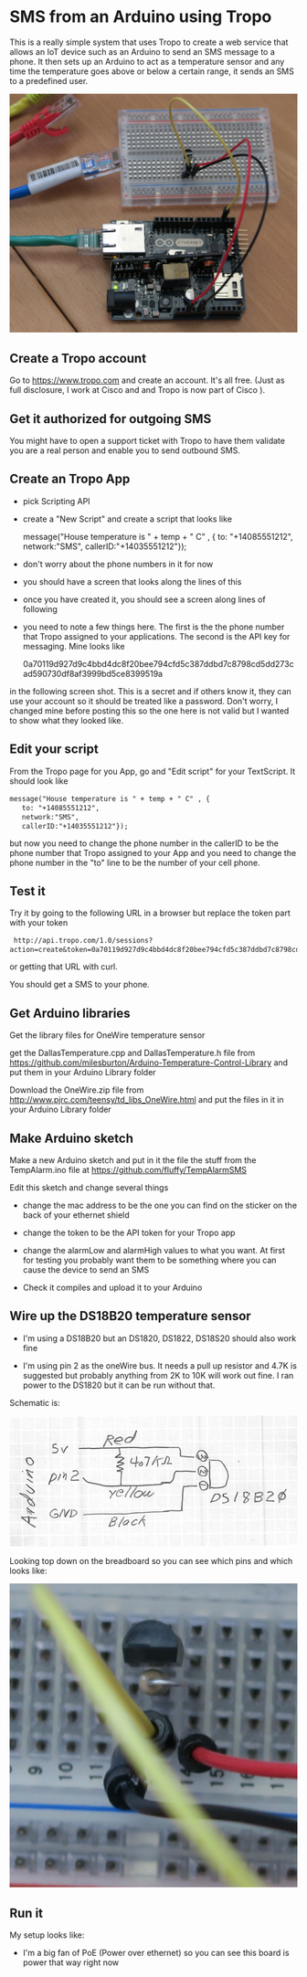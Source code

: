 # SMS from an Arduino using Tropo

This is a really simple system that uses Tropo to create a web service that allows an IoT device such as an Arduino to send an SMS message to a phone. It then sets up an Arduino to act as a temperature sensor and any time the temperature goes above or below a certain range, it sends an SMS to a predefined user.  

![IoT](https://raw.githubusercontent.com/fluffy/TempAlarmSMS/master/Images/all.jpg)

## Create a Tropo account

Go to https://www.tropo.com and create an account. It's all free. (Just as full
disclosure, I work at Cisco and and Tropo is now part of Cisco ). 

## Get it authorized for outgoing SMS 

You might have to open a support ticket with Tropo to have them validate you are
a real person and enable you to send outbound SMS.


## Create an Tropo App

* pick Scripting API

* create a "New Script" and create a script that looks like 

    message("House temperature is " + temp + " C" , {
      to: "+14085551212", 
      network:"SMS", 
      callerID:"+14035551212"});

* don't worry about the phone numbers in it for now

* you should have a screen that looks along the lines of this 

* once you have created it, you should see a screen along lines of following 

* you need to note a few things here. The first is the the phone number that Tropo assigned to your applications. The second is the API key for messaging. Mine looks like 

    0a70119d927d9c4bbd4dc8f20bee794cfd5c387ddbd7c8798cd5dd273cad590730df8af3999bd5ce8399519a

in the following screen shot. This is a secret and if others know it, they can use your account so it should be treated like a password. Don't worry, I changed mine before posting this so the one here is not valid but I wanted to show what they looked like. 

## Edit your script

From the Tropo page for you App, go and "Edit script" for your TextScript. It should look like 

    message("House temperature is " + temp + " C" , {
       to: "+14085551212", 
       network:"SMS", 
       callerID:"+14035551212"});
     
but now you need to change the phone number in the callerID to be the phone number that Tropo assigned to your App and you need to change the phone number in the "to" line to be the number of your cell phone. 

## Test it

Try it by going to the following URL in a browser but replace the token part with your token 

     http://api.tropo.com/1.0/sessions?action=create&token=0a70119d927d9c4bbd4dc8f20bee794cfd5c387ddbd7c8798cd5dd273cad590730df8af3999bd5ce8399519a&temp=12.3"

or getting that URL with curl. 

You should get a SMS to your phone. 

## Get Arduino libraries

Get the library files for OneWire temperature sensor  

get the DallasTemperature.cpp and DallasTemperature.h file from https://github.com/milesburton/Arduino-Temperature-Control-Library and put them in your Arduino Library folder 

Download the OneWire.zip file from http://www.pjrc.com/teensy/td_libs_OneWire.html and put the files in it in your Arduino Library folder 

## Make Arduino sketch 

Make a new Arduino sketch and put in it the file the stuff from the
TempAlarm.ino file at https://github.com/fluffy/TempAlarmSMS 

Edit this sketch and change several things

* change the mac address to be the one you can find on the sticker on the back of your ethernet shield 

* change the token to be the API token for your Tropo app

* change the alarmLow and alarmHigh values to what you want. At first for testing you probably want them to be something where you can cause the device to send an SMS

*  Check it compiles and upload it to your Arduino

## Wire up the DS18B20 temperature sensor

* I'm using a DS18B20 but an DS1820, DS1822, DS18S20 should also work fine 

* I'm using pin 2 as the oneWire bus. It needs a pull up resistor and 4.7K is suggested but probably anything from 2K to 10K will work out fine. I ran power to the DS1820 but it can be run without that. 

Schematic is:

![schematic](https://raw.githubusercontent.com/fluffy/TempAlarmSMS/master/Images/schematic.jpg) 


Looking top down on the breadboard so you can see which pins and which looks like:

![breadboard](https://raw.githubusercontent.com/fluffy/TempAlarmSMS/master/Images/breadboard.jpg) 


## Run it

My setup looks like:

*  I'm a big fan of PoE (Power over ethernet) so you can see this board is power that way right now




 

